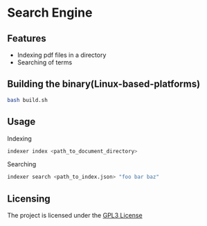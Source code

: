 # Search Engine

## Features
- Indexing pdf files in a directory  
- Searching of terms

## Building the binary(Linux-based-platforms)
```bash
bash build.sh
```

## Usage

Indexing 
```bash
indexer index <path_to_document_directory>
```

Searching
```bash
indexer search <path_to_index.json> "foo bar baz"
```

## Licensing
The project is licensed under the [GPL3 License](LICENSE)
